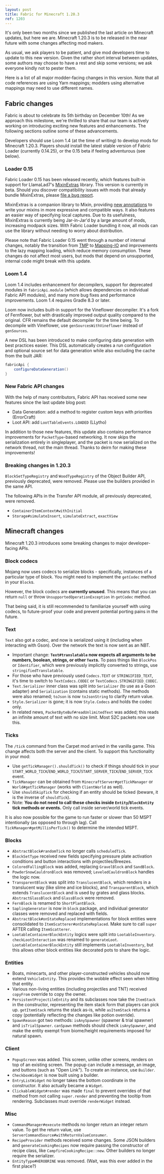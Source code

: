 ```yaml
---
layout: post
title: Fabric for Minecraft 1.20.3
ref: 1203
---
```

It's only been two months since we published the last article on Minecraft updates, but here we are. Minecraft 1.20.3 is to be released in the near future with some changes affecting mod makers.

As usual, we ask players to be patient, and give mod developers time to update to this new version. Given the rather short interval between updates, some authors may choose to have a rest and skip some versions; we ask everyone kindly not to pester them.

Here is a list of all major modder-facing changes in this version. Note that all code references are using Yarn mappings; modders using alternative mappings may need to use different names.

## Fabric changes
Fabric is about to celebrate its 5th birthday on December 10th! As we approach this milestone, we're thrilled to share that our team is actively working on introducing exciting new features and enhancements. The following sections outline some of these advancements.

Developers should use Loom 1.4 (at the time of writing) to develop mods for Minecraft 1.20.3. Players should install the latest stable version of Fabric Loader (currently 0.14.25), or the 0.15 beta if feeling adventurous (see below).

### Loader 0.15
Fabric Loader 0.15 has been released recently, which features built-in support for LlamaLad7's [MixinExtras](https://github.com/LlamaLad7/MixinExtras) library. This version is currently in beta. Should you discover compatibility issues with mods that already bundle MixinExtras, please [file a bug report](https://github.com/FabricMC/fabric-loader/issues).

MixinExtras is a companion library to Mixin, providing [new annotations](https://github.com/LlamaLad7/MixinExtras/wiki) to write your mixins in more expressive and compatible ways. It also features an easier way of specifying local captures. Due to its usefulness, MixinExtras is currently being Jar-in-Jar'd by a large amount of mods, increasing modpack sizes. With Fabric Loader bundling it now, all mods can use the library without needing to worry about distribution.

Please note that Fabric Loader 0.15 went through a number of internal changes, notably the transition from [TMP](https://github.com/FabricMC/tiny-mappings-parser) to [Mapping-IO](https://github.com/FabricMC/mapping-io) and improvements to the lazy mapping loading, which reduce memory consumption. These changes do not affect most users, but mods that depend on unsupported, internal code might break with this update.

### Loom 1.4
Loom 1.4 includes enhancement for decompilers, support for deprecated modules in `fabricApi.module` (which allows dependencies on individual Fabric API modules), and many more bug fixes and performance improvements. Loom 1.4 requires Gradle 8.3 or later.

Loom now includes built-in support for the Vineflower decompiler. It's a fork of Fernflower, but with drastically improved output quality compared to the original. CFR remains the default decompiler for the time being. To decompile with Vineflower, use `genSourcesWithVineflower` instead of `genSources`.

A new DSL has been introduced to make configuring data generation with best practices easier. This DSL automatically creates a run configuration and optional source set for data generation while also excluding the cache from the built JAR:

```gradle
fabricApi {
    configureDataGeneration()
}
```

### New Fabric API changes
With the help of many contributors, Fabric API has received some new features since the last update blog post:

- Data Generation: add a method to register custom keys with priorities (ErrorCraft) <!-- added after the blogpost, before 1.20.2 release -->
- Loot API: add `LootTableEvents.LOADED` (LLytho)

In addition to those new features, this update also contains performance improvements for `PacketType`-based networking. It now skips the serialization entirely in singleplayer, and the packet is now serialized on the network thread, not the main thread. Thanks to deirn for making these improvements!

### Breaking changes in 1.20.3
`BlockSetTypeRegistry` and `WoodTypeRegistry` of the Object Builder API, previously deprecated, were removed. Please use the builders provided in the same API.

The following APIs in the Transfer API module, all previously deprecated, were removed.

- `ContainerItemContext#withInitial`
- `Storage#simulateInsert`, `simulateExtract`, `exactView`

## Minecraft changes
Minecraft 1.20.3 introduces some breaking changes to major developer-facing APIs.

### Block codecs
Mojang now uses codecs to serialize blocks - specifically, instances of a particular type of block. You might need to implement the `getCodec` method in your `Block`s.

However, the block codecs are **currently unused**. This means that you can return `null` or throw `UnsupportedOperationException` in `getCodec` method. 

That being said, it is still recommended to familiarize yourself with using codecs, to future-proof your code and prevent potential porting pains in the future.

### Text
`Text` also got a codec, and now is serialized using it (including when interacting with Gson). Over the network the text is now sent as an NBT.

- Important change: **`Text#translatable` now expects all arguments to be numbers, boolean, strings, or other `Text`s.** To pass things like `BlockPos` or `Identifier`, which were previously implicitly converted to strings, use `stringifiedTranslatable`.
- For those who have previously used `Codecs.TEXT` or `STRINGIFIED_TEXT`, it's time to switch to `TextCodecs.CODEC` or `TextCodecs.STRINGIFIED_CODEC`.
- `Text.Serializer` inner class was split into `Serializer` (to use as a Gson adapter) and `Serialization` (contains static methods). The methods were also renamed; `toJson` is now `toJsonString` to clarify return value.
- `Style.Serializer` is gone; it is now `Style.Codecs` and holds the codec only.
- In related news, `PacketByteBuf#readUnlimitedText` was added; this reads an infinite amount of text with no size limit. Most S2C packets now use this.

### Ticks
The `/tick` command from the Carpet mod arrived in the vanilla game. This change affects both the server and the client. To support this functionality in your mod:

- Use `getTickManager().shouldTick()` to check if things should tick in your `START_WORLD_TICK`/`END_WORLD_TICK`/`START_SERVER_TICK`/`END_SERVER_TICK` event.
- `TickManager` can be obtained from `MinecraftServer#getTickManager` or `World#getTickManager` (works with `ClientWorld` as well).
- Use `shouldSkipTick` for checking if an entity should be ticked (beware, it is the inverse of `shouldTick`).
- Note: **You do not need to call these checks inside `Entity`/`BlockEntity` tick methods or events.** Only call inside server/world tick events.

It is also now possible for the game to run faster or slower than 50 MSPT intentionally (as opposed to through lag). Call `TickManager#getMillisPerTick()` to determine the intended MSPT.

### Blocks
- `AbstractBlock#randomTick` no longer calls `scheduledTick`.
- `BlockSetType` received new fields specifying pressure plate activation conditions and button interactions with projectiles/Breezes.
- `ColoredFallingBlock` was added, replacing `GravelBlock` and `SandBlock`.
- `PowderSnowCauldronBlock` was removed; `LeveledCauldronBlock` handles the logic now.
- `TransparentBlock` was split into `TranslucentBlock`, which renders in a translucent way (like slime and ice blocks), and `TransparentBlock`, which extends `TranslucentBlock` and is used by grates and glass blocks. `AbstractGlassBlock` and `GlassBlock` were removed.
- `FernBlock` is renamed to `ShortPlantBlock`.
- `SaplingGenerator` is now in `block` package, and individual generator classes were removed and replaced with fields.
- `AbstractBlock#onStateReplaced` implementations for block entities were consolidated to `ItemScatterer#onStateReplaced`. Make sure to call `super` AFTER calling `ItemScatterer`.
- `LootableContainerBlockEntity` logics were split into `LootableInventory`. `checkLootInteraction` was renamed to `generateLoot`. `LootableContainerBlockEntity` still implements `LootableInventory`, but this allows other block entities like decorated pots to share the logic.

### Entities
- Boats, minecarts, and other player-constructed vehicles should now extend `VehicleEntity`. This provides the wobble effect seen when hitting that entity.
- Various non-living entities (including projectiles and TNT) received `copyFrom` override to copy the owner.
- `PersistentProjectileEntity` and its subclasses now take the `ItemStack` in the constructor, representing the item stack form that players can pick up. `getItemStack` returns the stack as-is, while `asItemStack` returns a copy (potentially reflecting the changes like potion override).
- `SpawnReason` got two methods: `isAnySpawner` (spawner & trial spawner) and `isTrialSpawner`. `canSpawn` methods should check `isAnySpawner`, and make the entity exempt from biome/height requirements imposed for natural spawn.

### Client
- `PopupScreen` was added. This screen, unlike other screens, renders on top of an existing screen. The popup can include a message, an image, and buttons (such as "Open Link"). To create an instance, use `Builder`.
- `CheckboxWidget` is now built using a builder.
- `EntryListWidget` no longer takes the bottom coordinate in the constructor. It also actually became a `Widget`.
- `ClickableWidget#render` was made `final` to prevent overrides of that method from not calling `super.render` and preventing the tooltip from rendering. Subclasses must override `renderWidget` instead.

### Misc
- `CommandManager#execute` methods no longer return an integer return value. To get the return value, use `ServerCommandSource#withReturnValueConsumer`.
- `RecipeProvider` methods received some changes. Some JSON builders and `generateCookingRecipes` now require passing the constructor of recipe class, like `CampfireCookingRecipe::new`. Other builders no longer require the serializer.
- `EntityType#HEROBRINE` was removed. (Wait, was this ever added in the first place?)
